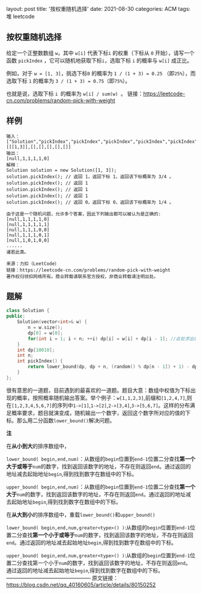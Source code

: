 layout: post
title: '按权重随机选择'
date: 2021-08-30
categories: ACM
tags: 堆 leetcode

## 按权重随机选择

给定一个正整数数组 `w`，其中 `w[i]` 代表下标`i` 的权重（下标从 `0` 开始），请写一个函数 `pickIndex` ，它可以随机地获取下标`i`，选取下标 `i` 的概率与 `w[i]` 成正比。

例如，对于 `w = [1, 3]`，挑选下标`0` 的概率为 `1 / (1 + 3) = 0.25` （即`25%`），而选取下标 `1` 的概率为 `3 / (1 + 3) = 0.75`（即`75%`）。

也就是说，选取下标 `i `的概率为 `w[i] / sum(w) `。
链接：https://leetcode-cn.com/problems/random-pick-with-weight

## 样例

```
输入：
["Solution","pickIndex","pickIndex","pickIndex","pickIndex","pickIndex"]
[[[1,3]],[],[],[],[],[]]
输出：
[null,1,1,1,1,0]
解释：
Solution solution = new Solution([1, 3]);
solution.pickIndex(); // 返回 1，返回下标 1，返回该下标概率为 3/4 。
solution.pickIndex(); // 返回 1
solution.pickIndex(); // 返回 1
solution.pickIndex(); // 返回 1
solution.pickIndex(); // 返回 0，返回下标 0，返回该下标概率为 1/4 。

由于这是一个随机问题，允许多个答案，因此下列输出都可以被认为是正确的:
[null,1,1,1,1,0]
[null,1,1,1,1,1]
[null,1,1,1,0,0]
[null,1,1,1,0,1]
[null,1,0,1,0,0]
......
诸若此类。

来源：力扣（LeetCode）
链接：https://leetcode-cn.com/problems/random-pick-with-weight
著作权归领扣网络所有。商业转载请联系官方授权，非商业转载请注明出处。
```

## 题解

```c++
class Solution {
public:
    Solution(vector<int>& w) {
        n = w.size();
        dp[0] = w[0];
        for(int i = 1; i < n; ++i) dp[i] = w[i] + dp[i - 1]; //此处求出前缀和
    }
    int dp[10010];
    int n;
    int pickIndex() {
        return lower_bound(dp, dp + n, (random() % dp[n - 1]) + 1) - dp;//二分答案
    }
};
```

很有意思的一道题，目前遇到的最喜欢的一道题。题目大意：数组中权值为下标出现的概率，按照概率随机输出答案。举个例子：`w[1,1,2,3]`,前缀和`[1,2,4,7]`,则在`[1,2,3,4,5,6,7]`的序列中`1->[1]`,`1->[2]`,`2->[3,4]`,`3->[5,6,7]`。这样的分布满足概率要求，题目就演变成，随机输出一个数字，返回这个数字所对应的值的下标。那么用二分函数`lower_bound()`解决问题。

**注** 

在**从小到大**的排序数组中，

`lower_bound( begin,end,num)`：从数组的`begin`位置到`end-1`位置二分查找**第一个大于或等于**`num`的数字，找到返回该数字的地址，不存在则返回`end`。通过返回的地址减去起始地址`begin`,得到找到数字在数组中的下标。

`upper_bound( begin,end,num)`：从数组的`begin`位置到`end-1`位置二分查找**第一个大于**`num`的数字，找到返回该数字的地址，不存在则返回`end`。通过返回的地址减去起始地址`begin`,得到找到数字在数组中的下标。

在**从大到小**的排序数组中，重载`lower_bound()`和`upper_bound()`

`lower_bound( begin,end,num,greater<type>() )`:从数组的`begin`位置到`end-1`位置二分查找**第一个小于或等于**`num`的数字，找到返回该数字的地址，不存在则返回`end`。通过返回的地址减去起始地址`begin`,得到找到数字在数组中的下标。

`upper_bound( begin,end,num,greater<type>() )`:从数组的`begin`位置到`end-1`位置二分查找第一个小于`num`的数字，找到返回该数字的地址，不存在则返回`end`。通过返回的地址减去起始地址`begin`,得到找到数字在数组中的下标。
————————————————
原文链接：https://blog.csdn.net/qq_40160605/article/details/80150252


